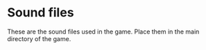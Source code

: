 # Sound files 

These are the sound files used in the game. Place them in the main directory of the game.
